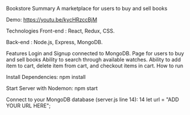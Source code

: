 Bookstore
Summary
A marketplace for users to buy and sell books

Demo: https://youtu.be/kycHRzccBjM

Technologies
Front-end : React, Redux, CSS.

Back-end : Node.js, Express, MongoDB.

Features
Login and Signup connected to MongoDB.
Page for users to buy and sell books
Ability to search through available watches.
Ability to add item to cart, delete item from cart, and checkout items in cart.
How to run

Install Dependencies:
npm install

Start Server with Nodemon:
npm start

Connect to your MongoDB database (server.js line 14):
14 let url = "ADD YOUR URL HERE";
